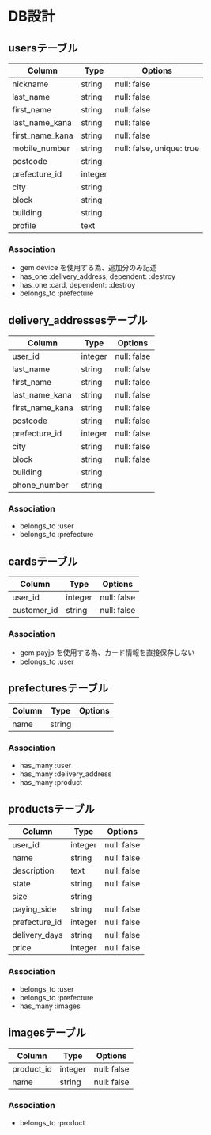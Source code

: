 # DB設計
## usersテーブル

|Column|Type|Options|
|------|----|-------|
|nickname|string|null: false|
|last_name|string|null: false|
|first_name|string|null: false|
|last_name_kana|string|null: false|
|first_name_kana|string|null: false|
|mobile_number|string|null: false, unique: true|
|postcode|string||
|prefecture_id|integer||
|city|string||
|block|string||
|building|string||
|profile|text||

### Association
- gem device を使用する為、追加分のみ記述
- has_one :delivery_address, dependent: :destroy
- has_one :card, dependent: :destroy
- belongs_to :prefecture


## delivery_addressesテーブル

|Column|Type|Options|
|------|----|-------|
|user_id|integer|null: false|
|last_name|string|null: false|
|first_name|string|null: false|
|last_name_kana|string|null: false|
|first_name_kana|string|null: false|
|postcode|string|null: false|
|prefecture_id|integer|null: false|
|city|string|null: false|
|block|string|null: false|
|building|string||
|phone_number|string||

### Association
- belongs_to :user
- belongs_to :prefecture

## cardsテーブル

|Column|Type|Options|
|------|----|-------|
|user_id|integer|null: false|
|customer_id|string|null: false|

### Association
- gem payjp を使用する為、カード情報を直接保存しない
- belongs_to :user

## prefecturesテーブル

|Column|Type|Options|
|------|----|-------|
|name|string||

### Association
- has_many :user
- has_many :delivery_address
- has_many :product


## productsテーブル

|Column|Type|Options|
|------|----|-------|
|user_id|integer|null: false|
|name|string|null: false|
|description|text|null: false|
|state|string|null: false|
|size|string||
|paying_side|string|null: false|
|prefecture_id|integer|null: false|
|delivery_days|string|null: false|
|price|integer|null: false|

### Association
- belongs_to :user
- belongs_to :prefecture
- has_many :images


## imagesテーブル

|Column|Type|Options|
|------|----|-------|
|product_id|integer|null: false|
|name|string|null: false|

### Association
- belongs_to :product